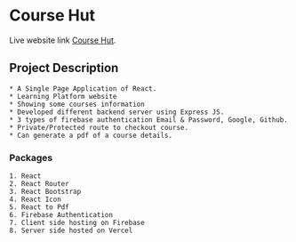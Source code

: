 # Course Hut
Live website link [Course Hut](https://course-hut.web.app/).

## Project Description

    * A Single Page Application of React.
    * Learning Platform website 
    * Showing some courses information
    * Developed different backend server using Express JS.
    * 3 types of firebase authentication Email & Password, Google, Github.
    * Private/Protected route to checkout course.
    * Can generate a pdf of a course details.

### Packages

    1. React
    2. React Router
    3. React Bootstrap
    4. React Icon
    5. React to Pdf
    6. Firebase Authentication
    7. Client side hosting on Firebase
    8. Server side hosted on Vercel